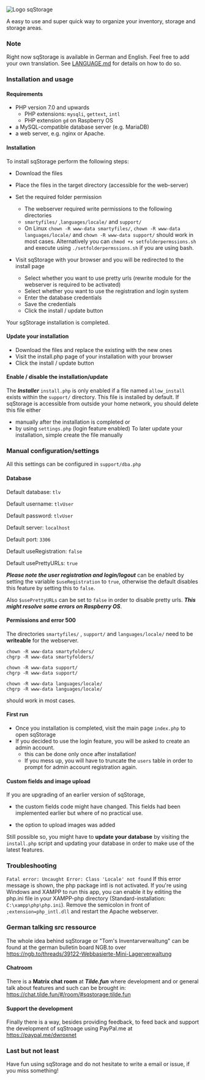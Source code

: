 ![Logo sqStorage](https://www.picflash.org/img/2018/12/31/hwxkb96wq17sfvu.png "Logo sqStorage")

A easy to use and super quick way to organize your inventory, storage and storage areas.

### Note
Right now sqStorage is available in German and English. Feel free to add your own translation.
See [LANGUAGE.md](LANGUAGE.md) for details on how to do so.

### Installation and usage

#### Requirements

* PHP version 7.0 and upwards
  * PHP extensions: `mysqli`, `gettext`, `intl`
  * PHP extension `gd` on Raspberry OS
* a MySQL-compatible database server (e.g. MariaDB)
* a web server, e.g. nginx or Apache.

#### Installation
To install sqStorage perform the following steps:
* Download the files
* Place the files in the target directory (accessible for the web-server)
* Set the required folder permission
	* The webserver required write permissions to the following directories  
	* `smartyfiles/` ,`languages/locale/` and `support/`
	* On Linux `chown -R www-data smartyfiles/`, `chown -R www-data languages/locale/` and `chown -R www-data support/` should work in most cases. Alternatively you can `chmod +x setfolderpermssions.sh` and execute using `./setfolderpermssions.sh` if you are using bash.
  
* Visit sqStorage with your browser and you will be redirected to the install page
	* Select whether you want to use pretty urls (rewrite module for the webserver is required to be activated)
	* Select whether you want to use the registration and login system
	*  Enter the database credentials 
	*  Save the credentials
	*  Click the install / update button

Your sgStorage installation is completed.

#### Update your installation
* Download the files and replace the existing  with the new ones
* Visit the install.php page of your installation with your browser
* Click the install / update button

#### Enable / disable the installation/update
The ***Installer*** `install.php` is only enabled if a file named `allow_install` exists within the `support/` directory. 
This file is installed by default. 
If sqStorage is accessible from outside your home network, you should delete this file either
* manually after the installation is completed or
* by using `settings.php` (login feature enabled)
To later update your installation, simple create the file manually


### Manual configuration/settings
All this settings can be configured in `support/dba.php`

#### Database

Default database: `tlv`

Default username: `tlvUser`

Default password: `tlvUser`

Default server: `localhost`

Default port: `3306`

Default useRegistration: `false`

Default usePrettyURLs: `true`

***Please note the user registration and login/logout*** can be enabled by setting the variable `$useRegistration` to `true`, otherwise the default disables this feature by setting this to `false`.

Also `$usePrettyURLs` can be set to `false` in order to disable pretty urls. ***This might resolve some errors on Raspberry OS***.

#### Permissions and error 500

The directories `smartyfiles/` , `support/` and `languages/locale/` need to be **writeable** for the webserver.

```
chown -R www-data smartyfolders/
chgrp -R www-data smartyfolders/

chown -R www-data support/
chgrp -R www-data support/

chown -R www-data languages/locale/
chgrp -R www-data languages/locale/
```

should work in most cases.

#### First run

- Once you installation is completed, visit the main page `index.php` to open sqStorage
- If you decided to use the login feature, you will be asked to create an admin account.
  * this can be done only once after installation!
  * If you mess up, you will have to truncate the `users` table in order to prompt for admin account registration again.
  
#### Custom fields and image upload

If you are upgrading of an earlier version of sqStorage, 
* the custom fields code might have changed. This fields had been implemented earlier but where of no practical use. 

* the option to upload images was added

Still possible so, you might have to **update your database** by visiting the `install.php` script and updating your database in order to make use of the latest features.

### Troubleshooting
`Fatal error: Uncaught Error: Class 'Locale' not found` If this error message is shown, the php package intl is not activated. If you're using Windows and XAMPP to run this app, you can enable it by editing the php.ini file in your XAMPP-php directory (Standard-installation: `C:\xampp\php\php.ini`).
Remove the semicolon in front of 
`;extension=php_intl.dll`
and restart the Apache webserver.

### German talking src ressource
The whole idea behind sqStorage or "Tom's Inventarverwaltung" can be found at the german bulletin board NGB.to over https://ngb.to/threads/39122-Webbasierte-Mini-Lagerverwaltung

#### Chatroom
There is a **Matrix chat room** at ***Tilde.fun*** where development and or general talk about features and such can be brought in:
https://chat.tilde.fun/#/room/#sqstorage:tilde.fun

#### Support the development
Finally there is a way, besides providing feedback, to feed back and support the development of sqStroage using PayPal.me at https://paypal.me/dwroxnet

### Last but not least
Have fun using sqStorage and do not hesitate to write a email or issue, if you miss something!
